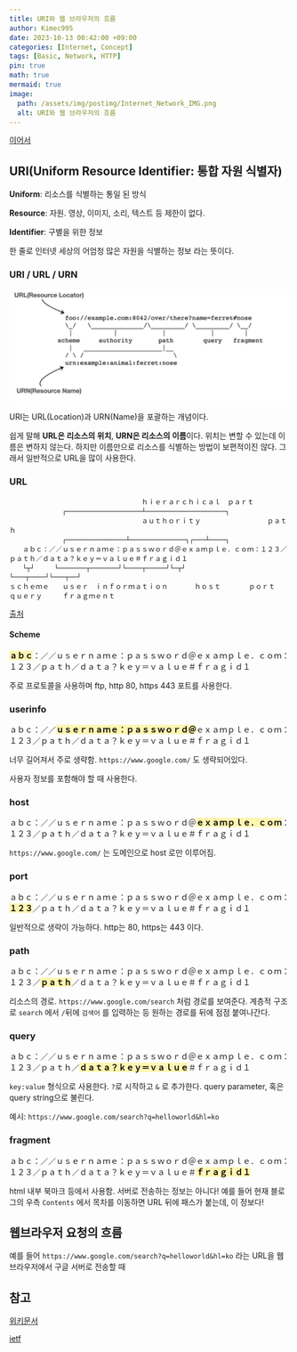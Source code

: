 ```yaml
---
title: URI와 웹 브라우저의 흐름
author: Kimec995
date: 2023-10-13 00:42:00 +09:00
categories: [Internet, Concept]
tags: [Basic, Network, HTTP]
pin: true
math: true
mermaid: true
image: 
  path: /assets/img/postimg/Internet_Network_IMG.png
  alt: URI와 웹 브라우저의 흐름
---
```


[이어서](https://kimec995.github.io/posts/HTTP-PORT_DNS/)

## URI(Uniform Resource Identifier: 통합 자원 식별자)

**Uniform**: 리소스를 식별하는 통일 된 방식

**Resource**: 자원. 영상, 이미지, 소리, 텍스트 등 제한이 없다.

**Identifier**: 구별을 위한 정보

한 줄로 인터넷 세상의 어엄청 많은 자원을 식별하는 정보 라는 뜻이다.


### URI / URL / URN
![image.png](\assets\img\postimg\Internet_Network\Internet_Network_05.png)

URI는 URL(Location)과 URN(Name)을 포괄하는 개념이다.

쉽게 말해 **URL은 리소스의 위치**, **URN은 리소스의 이름**이다. 위치는 변할 수 있는데 이름은 변하지 않는다. 하지만 이름만으로 리소스를 식별하는 방법이 보편적이진 않다. 그래서 일반적으로 URL을 많이 사용한다.

### URL

```
　　　　　　　　　　　　　　　　　　　　ｈｉｅｒａｒｃｈｉｃａｌ　ｐａｒｔ
　　　　　　　　┌───────────────────┴────────────────────┐
　　　　　　　　　　　　　　　　　　　　ａｕｔｈｏｒｉｔｙ　　　　　　　　　　ｐａｔｈ
　　　　　　　　┌───────────────┴──────────────┐┌───┴────┐
　　ａｂｃ：／／ｕｓｅｒｎａｍｅ：ｐａｓｓｗｏｒｄ＠ｅｘａｍｐｌｅ．ｃｏｍ：１２３／ｐａｔｈ／ｄａｔａ？ｋｅｙ＝ｖａｌｕｅ＃ｆｒａｇｉｄ１
　　└┬┘　　　└───────┬───────┘└────┬─────┘└─┬┘　　　　　　　　└───┬────┘└───┬──┘
ｓｃｈｅｍｅ　　ｕｓｅｒ　ｉｎｆｏｒｍａｔｉｏｎ　　　　ｈｏｓｔ　　　  ｐｏｒｔ　　　　　　　　  ｑｕｅｒｙ　　　ｆｒａｇｍｅｎｔ
```

[출처](https://ko.wikipedia.org/wiki/%ED%86%B5%ED%95%A9_%EC%9E%90%EC%9B%90_%EC%8B%9D%EB%B3%84%EC%9E%90)

#### Scheme

<span style="color:black; background-color:#fff5b1;">**ａｂｃ**</span>：／／ｕｓｅｒｎａｍｅ：ｐａｓｓｗｏｒｄ＠ｅｘａｍｐｌｅ．ｃｏｍ：１２３／ｐａｔｈ／ｄａｔａ？ｋｅｙ＝ｖａｌｕｅ＃ｆｒａｇｉｄ１

주로 프로토콜을 사용하며 ftp, http 80, https 443 포트를 사용한다.

### userinfo

ａｂｃ：／／<span style="color:black; background-color:#fff5b1;">**ｕｓｅｒｎａｍｅ：ｐａｓｓｗｏｒｄ＠**</span>ｅｘａｍｐｌｅ．ｃｏｍ：１２３／ｐａｔｈ／ｄａｔａ？ｋｅｙ＝ｖａｌｕｅ＃ｆｒａｇｉｄ１

너무 길어져서 주로 생략함. `https://www.google.com/` 도 생략되어있다.

사용자 정보를 포함해야 할 때 사용한다.

### host

ａｂｃ：／／ｕｓｅｒｎａｍｅ：ｐａｓｓｗｏｒｄ＠<span style="color:black; background-color:#fff5b1;">**ｅｘａｍｐｌｅ．ｃｏｍ**</span>：１２３／ｐａｔｈ／ｄａｔａ？ｋｅｙ＝ｖａｌｕｅ＃ｆｒａｇｉｄ１

`https://www.google.com/` 는 도메인으로 host 로만 이루어짐. 

### port

ａｂｃ：／／ｕｓｅｒｎａｍｅ：ｐａｓｓｗｏｒｄ＠ｅｘａｍｐｌｅ．ｃｏｍ：<span style="color:black; background-color:#fff5b1;">**１２３**</span>／ｐａｔｈ／ｄａｔａ？ｋｅｙ＝ｖａｌｕｅ＃ｆｒａｇｉｄ１

일반적으로 생략이 가능하다. http는 80, https는 443 이다.

### path

ａｂｃ：／／ｕｓｅｒｎａｍｅ：ｐａｓｓｗｏｒｄ＠ｅｘａｍｐｌｅ．ｃｏｍ：１２３／<span style="color:black; background-color:#fff5b1;">**ｐａｔｈ**</span>／ｄａｔａ？ｋｅｙ＝ｖａｌｕｅ＃ｆｒａｇｉｄ１

리소스의 경로. `https://www.google.com/search` 처럼 경로를 보여준다. 계층적 구조로 `search` 에서 `/`뒤에 `검색어` 를 입력하는 등 원하는 경로를 뒤에 점점 붙여나간다.

### query

ａｂｃ：／／ｕｓｅｒｎａｍｅ：ｐａｓｓｗｏｒｄ＠ｅｘａｍｐｌｅ．ｃｏｍ：１２３／ｐａｔｈ／<span style="color:black; background-color:#fff5b1;">**ｄａｔａ？ｋｅｙ＝ｖａｌｕｅ**</span>＃ｆｒａｇｉｄ１

`key:value` 형식으로 사용한다. `?`로 시작하고 `&` 로 추가한다. query parameter, 혹은 query string으로 불린다.

예시: `https://www.google.com/search?q=helloworld&hl=ko`

### fragment

ａｂｃ：／／ｕｓｅｒｎａｍｅ：ｐａｓｓｗｏｒｄ＠ｅｘａｍｐｌｅ．ｃｏｍ：１２３／ｐａｔｈ／ｄａｔａ？ｋｅｙ＝ｖａｌｕｅ＃<span style="color:black; background-color:#fff5b1;">**ｆｒａｇｉｄ１**</span>

html 내부 북마크 등에서 사용함. 서버로 전송하는 정보는 아니다! 예를 들어 현재 블로그의 우측 `Contents` 에서 목차를 이동하면 URL 뒤에 패스가 붙는데, 이 정보다!

## 웹브라우저 요청의 흐름

예를 들어 `https://www.google.com/search?q=helloworld&hl=ko` 라는 URL을 웹 브라우저에서 구글 서버로 전송할 때 

## 참고
[위키문서](https://ko.wikipedia.org/wiki/%ED%86%B5%ED%95%A9_%EC%9E%90%EC%9B%90_%EC%8B%9D%EB%B3%84%EC%9E%90)

[ietf](https://www.ietf.org/rfc/rfc3986.txt)
